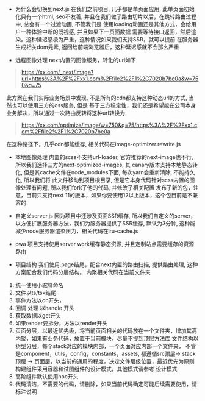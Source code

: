 - 为什么会切换到next.js
在我们之前项目, 几乎都是单页面应用, 此单页面初始化只有一个html, seo不友善, 
并且在我们做了路由切片以后，在跳转路由过程中, 总会有一个过渡动画, 不管我们是
使用loading动画还是其他方式，会给用户一种体验中断的既视感, 并且如果下一页面数据
需要等待接口返回，然后渲染。这种延迟感极为严重，这种情况如果我们支持SSR，就可以提前
在服务器生成相关dom元素, 返回给前端浏览器后，这种延迟感就不会那么严重

- 远程图像处理
next内置的图像服务，转化的url如下
> https://xx.com/_next/image?url=https%3A%2F%2Fxx1.com%2Ffile2%2F1%2C7020b7be0a&w=750&q=75

此方案在我们实际业务场景中发现, 不是所有的cdn都支持这种动态url的方式, 当然也可以使用三方的oss服务, 但是
基于三方稳定性，我们还是希望能在公司本身业务解决，所以通过一次路由反转将这种url转换为

> https://xx.com/optimize/image/w=750&q=75/https%3A%2F%2Fxx1.com%2Ffile2%2F1%2C7020b7be0a

在这种路径下，几乎cdn都能缓存, 相关代码在image-optimizer.rewrite.js

- 本地图像处理
内置的scss不支持url-loader, 官方推荐的next-image也不行, 所以我们选择三方的next-optimized-images, 其
canary版本支持本地静态转化, 但是其cache文件在node_modules下面, 每次yarn会重新清除, 不能持久化, 所以我们将
此文件移动到项目根目录, 但是它本身代码针对scss内置的图像处理有问题, 所以我们fork了他的代码, 并修改了相关配置
发布了新的包，注意，目前只支持next 11的版本，如果你要使用12以上版本，这个包目前是不兼容的

- 自定义server.js
因为项目中还涉及页面SSR缓存, 所以我们自定义的server，以方便扩展服务器方法，我们为服务器提供了SSR缓存, 默认为3分钟,
这种能减少node服务器渲染压力，相关代码在lru-cache.js

- pwa
项目支持使用server work缓存静态资源, 并且定制站点需要缓存的资源路由

- 项目结构
我们使用.page结尾，配合next内置的路由扫描, 提供路由处理, 这种方案配合我们代码分层结构。
内聚相关代码在当前文件夹
1. 统一使用小驼峰命名
2. 文件以ts/tsx结尾
3. 事件方法以on开头，
4. 回调 处理 以handle 开头
5. 获取数据以get开头
6. 如果render要拆分，方法以render开头
7. 页面分层，以最近优先级，将当前页面相关的代码放在一个文件夹，增加其高内聚，如果有业务代码，放置于当前模块，尽量不提到顶层方法库
   文件结构以树型分层，每个stack对应的模块内部，一个页面对应内部一个文件夹，
   不管是component，utils，config，constants，assets, 都遵循src顶层-> stack顶层 -> 页面层，以当前的通用的程度，决定文件层级位置，最近优先为原则
   构建组件采用容器和试图组件的设计模式，其他模式请参考 设计模式
8. 高阶组件默认使用hoc开头
9. 代码清洁，不需要的代码，请删除，如果当前代码确定可能后续需要使用，请标注说明

